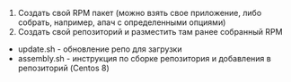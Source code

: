 
1) Создать свой RPM пакет (можно взять свое приложение, либо собрать, например,
апач с определенными опциями)
2) Создать свой репозиторий и разместить там ранее собранный RPM

 - update.sh - обновление репо для загрузки 
 - assembly.sh - инструкция по сборке репозитория и добавления в репозиторий (Centos 8)

